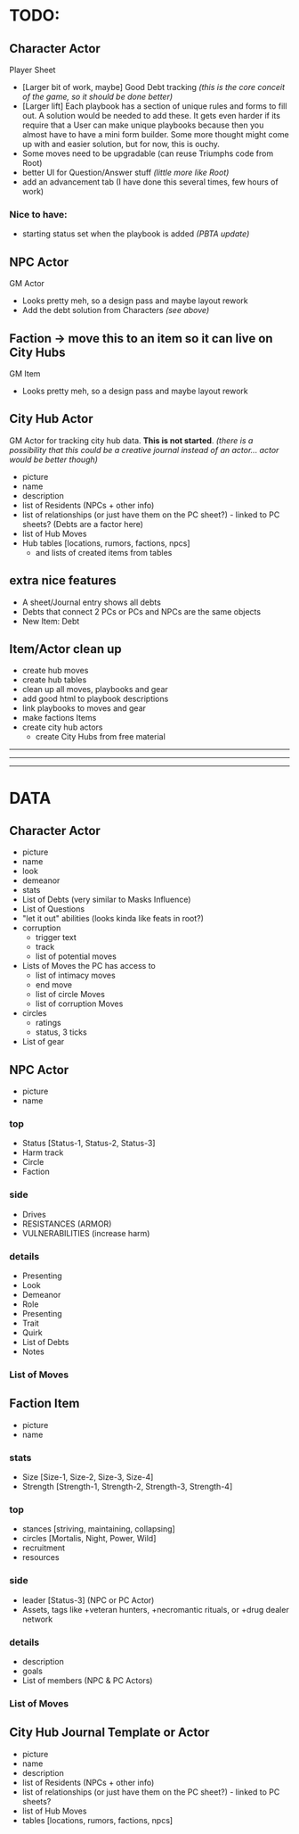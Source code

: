 # TODO:
## Character Actor
Player Sheet
- [Larger bit of work, maybe] Good Debt tracking *(this is the core conceit of the game, so it should be done better)*
- [Larger lift] Each playbook has a section of unique rules and forms to fill out. A solution would be needed to add these. It gets even harder if its require that a User can make unique playbooks because then you almost have to have a mini form builder. Some more thought might come up with and easier solution, but for now, this is ouchy.
- Some moves need to be upgradable (can reuse Triumphs code from Root)
- better UI for Question/Answer stuff *(little more like Root)*
- add an advancement tab (I have done this several times, few hours of work)
### Nice to have:
- starting status set when the playbook is added *(PBTA update)*

## NPC Actor
GM Actor
- Looks pretty meh, so a design pass and maybe layout rework
- Add the debt solution from Characters *(see above)*

## Faction -> move this to an item so it can live on City Hubs
GM Item
- Looks pretty meh, so a design pass and maybe layout rework

## City Hub Actor
GM Actor for tracking city hub data.
**This is not started**. *(there is a possibility that this could be a creative journal instead of an actor... actor would be better though)*
- picture
- name
- description
- list of Residents (NPCs + other info)
- list of relationships (or just have them on the PC sheet?) - linked to PC sheets? (Debts are a factor here)
- list of Hub Moves
- Hub tables [locations, rumors, factions, npcs]
    - and lists of created items from tables

## extra nice features
- A sheet/Journal entry shows all debts
- Debts that connect 2 PCs or PCs and NPCs are the same objects
- New Item: Debt

## Item/Actor clean up
- create hub moves
- create hub tables
- clean up all moves, playbooks and gear
- add good html to playbook descriptions
- link playbooks to moves and gear
- make factions Items
- create city hub actors
    - create City Hubs from free material

-----------------------
-----------------------
-----------------------

# DATA
## Character Actor
- picture
- name
- look
- demeanor
- stats
- List of Debts (very similar to Masks Influence)
- List of Questions
- "let it out" abilities (looks kinda like feats in root?)
- corruption
    - trigger text
    - track
    - list of potential moves
- Lists of Moves the PC has access to
    - list of intimacy moves
    - end move
    - list of circle Moves
    - list of corruption Moves
- circles
    - ratings
    - status, 3 ticks
- List of gear

## NPC Actor
- picture
- name
### top
- Status [Status-1, Status-2, Status-3]
- Harm track
- Circle
- Faction
### side
- Drives
- RESISTANCES (ARMOR)
- VULNERABILITIES (increase harm)
### details
- Presenting
- Look
- Demeanor
- Role
- Presenting
- Trait
- Quirk
- List of Debts
- Notes
### List of Moves

## Faction Item
- picture
- name
### stats
- Size [Size-1, Size-2, Size-3, Size-4]
- Strength [Strength-1, Strength-2, Strength-3, Strength-4]
### top
- stances [striving, maintaining, collapsing]
- circles [Mortalis, Night, Power, Wild]
- recruitment
- resources
### side
- leader [Status-3] (NPC or PC Actor)
- Assets, tags like +veteran hunters, +necromantic rituals, or +drug dealer network
### details
- description
- goals
- List of members (NPC & PC Actors)
### List of Moves

## City Hub Journal Template or Actor
- picture
- name
- description
- list of Residents (NPCs + other info)
- list of relationships (or just have them on the PC sheet?) - linked to PC sheets?
- list of Hub Moves
- tables [locations, rumors, factions, npcs]